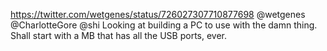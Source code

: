https://twitter.com/wetgenes/status/726027307710877698 @wetgenes @CharlotteGore @shi Looking at building a PC to use with the damn thing. Shall start with a MB that has all the USB ports, ever.